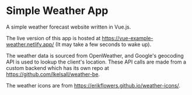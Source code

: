 # Simple Weather App

A simple weather forecast website written in Vue.js.

The live version of this app is hosted at https://vue-example-weather.netlify.app/ (It may take a few seconds to wake up).

The weather data is sourced from OpenWeather, and Google's geocoding API is used to lookup the client's location. These API calls are made from a custom backend which has its own repo at https://github.com/lkelsall/weather-be.

The weather icons are from https://erikflowers.github.io/weather-icons/.
